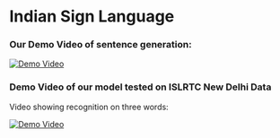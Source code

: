 # Indian Sign Language


### Our Demo Video of sentence generation:

<!-- ![Demo Video](https://img.youtube.com/vi/06aPHvjbStE/maxresdefault.jpg) -->

[![Demo Video](https://img.youtube.com/vi/06aPHvjbStE/0.jpg)](https://www.youtube.com/watch?v=06aPHvjbStE)


### Demo Video of our model tested on ISLRTC New Delhi Data
Video showing recognition on three words:

[![Demo Video](https://img.youtube.com/vi/-LS4mHgZ0B8/0.jpg)](https://www.youtube.com/watch?v=-LS4mHgZ0B8)

<!-- https://youtu.be/-LS4mHgZ0B8 -->
